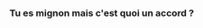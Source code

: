 ### Tu es mignon mais c'est quoi un accord ?

<aside class="notes" data-urlopen="http://localhost:3000/categories">
</aside>